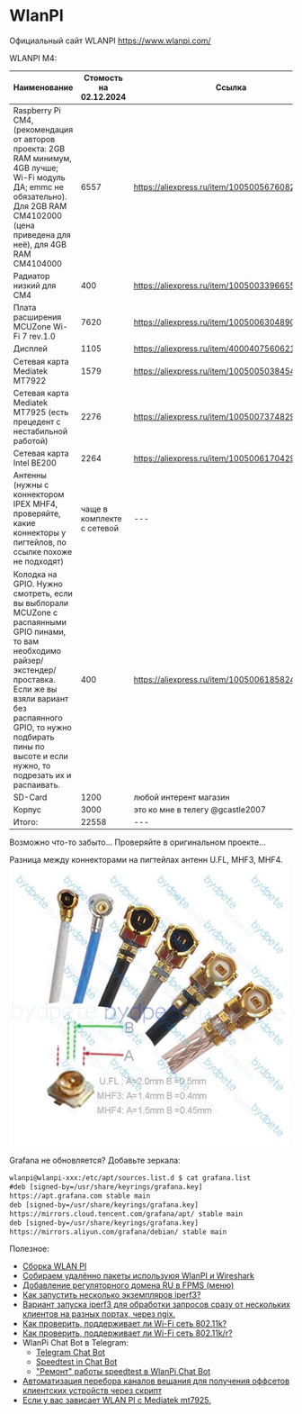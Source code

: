 # WlanPI

Официальный сайт WLANPI https://www.wlanpi.com/

WLANPI M4:

| Наименование | Стомость на 02.12.2024 | Ссылка |
| --- | --- | --- |
| Raspberry Pi CM4, (рекомендация от авторов проекта: 2GB RAM минимум, 4GB лучше; Wi-Fi модуль ДА; emmc не обязательно). Для 2GB RAM CM4102000 (цена приведена для неё), для 4GB RAM CM4104000 | 6557 | https://aliexpress.ru/item/1005005676082199.html |
| Радиатор низкий для CM4 | 400 | https://aliexpress.ru/item/1005003396655261.html |
| Плата расширения MCUZone Wi-Fi 7 rev.1.0 | 7620 | https://aliexpress.ru/item/1005006304890677.html |
| Дисплей | 1105 | https://aliexpress.ru/item/4000407560621.html |
|  Сетевая карта Mediatek MT7922 | 1579 | https://aliexpress.ru/item/1005005038454680.html |
|  Сетевая карта Mediatek MT7925 (есть прецедент с нестабильной работой) | 2276 | https://aliexpress.ru/item/1005007374829529.html |
|  Сетевая карта Intel BE200 | 2264 | https://aliexpress.ru/item/1005006170429520.html |
| Антенны (нужны с коннектором IPEX MHF4, проверяйте, какие коннекторы у пигтейлов, по ссылке похоже не подходят) | чаще в комплекте с сетевой  | --- |
| Колодка на GPIO. Нужно смотреть, если вы выблорали MCUZone с распаянными GPIO пинами, то вам необходимо райзер/экстендер/проставка. Если же вы взяли вариант без распаянного GPIO, то нужно подбирать пины по высоте и если нужно, то подрезать их и распаивать. | 400 | https://aliexpress.ru/item/1005006185824484.html |
| SD-Card | 1200 | любой интерент магазин |
| Корпус | 3000 | это ко мне в телегу @gcastle2007 |
| Итого: | 22558 | --- |

Возможно что-то забыто... Проверяйте в оригинальном проекте...

Разница между коннекторами на пигтейлах антенн U.FL, MHF3, MHF4.
![U.FL, MHF3, MHF4](./images/ufl_mhf3_mhf4.jpg)

Grafana не обновляется? Добавьте зеркала:
```
wlanpi@wlanpi-xxx:/etc/apt/sources.list.d $ cat grafana.list 
#deb [signed-by=/usr/share/keyrings/grafana.key] https://apt.grafana.com stable main
deb [signed-by=/usr/share/keyrings/grafana.key] https://mirrors.cloud.tencent.com/grafana/apt/ stable main
deb [signed-by=/usr/share/keyrings/grafana.key] https://mirrors.aliyun.com/grafana/debian/ stable main
```

Полезное:
- [Сборка WLAN PI](./build/README.md)
- [Собираем удалённо пакеты используюя WlanPI и Wireshark](./Capture/README.md)
- [Добавление регуляторного домена RU в FPMS (меню)](./Domain_RU_fpms/README.md)
- [Как запустить несколько экземпляров iperf3?](https://mac-wifi.com/running-logging-multiple-iperf-services-on-the-wlanpi/)
- [Вариант запуска iperf3 для обработки запросов сразу от нескольких клиентов на разных портах, через ngix.](./iperf3/README.md)
- [Как проверить, поддерживает ли Wi-Fi сеть 802.11k?](https://semfionetworks.com/blog/wireshark-how-to-check-if-a-wi-fi-network-supports-80211k/)
- [Как проверить, поддерживает ли Wi-Fi сеть 802.11k/r?](https://mac-wifi.com/how-to-verify-whether-802-11k-and-11r-are-enabled-via-a-capture/)
- WlanPi Chat Bot в Telegram:
  - [Telegram Chat Bot](https://github.com/WLAN-Pi/wlanpi-chat-bot)
  - [Speedtest in Chat Bot](https://www.speedtest.net/apps/cli)
  - ["Ремонт" работы speedtest в WlanPi Chat Bot](./Wlanpi-chat-bot/README.md)
- [Автоматизация перебора каналов вещания для получения оффсетов клиентских устройств через скрипт](./Wlanpi_offsets/README.md)
- [Если у вас зависает WLAN PI с Mediatek mt7925.](./mt7925/README.md)